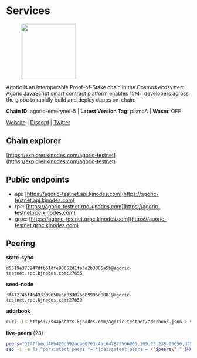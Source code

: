 # Services

<figure><img src="https://raw.githubusercontent.com/kj89/testnet_manuals/main/pingpub/logos/agoric.png" width="150" alt=""><figcaption></figcaption></figure>

Agoric is an interoperable Proof-of-Stake chain in the Cosmos ecosystem.  Agoric JavaScript smart contract platform enables 15M+ developers across the  globe to rapidly build and deploy dapps on-chain.

**Chain ID**: agoric-emerynet-5 | **Latest Version Tag**: pismoA | **Wasm**: OFF

[Website](https://agoric.com) | [Discord](https://discord.com/invite/qDW8DRes4s) | [Twitter](https://twitter.com/agoric)




## Chain explorer
[https://explorer.kjnodes.com/agoric-testnet](https://explorer.kjnodes.com/agoric-testnet)

## Public endpoints

* api: [https://agoric-testnet.api.kjnodes.com](https://agoric-testnet.api.kjnodes.com)
* rpc: [https://agoric-testnet.rpc.kjnodes.com](https://agoric-testnet.rpc.kjnodes.com)
* grpc: [https://agoric-testnet.grpc.kjnodes.com](https://agoric-testnet.grpc.kjnodes.com)

## Peering

**state-sync**

```text
d5519e378247dfb61dfe90652d1fe3e2b3005a5b@agoric-testnet.rpc.kjnodes.com:27656
```

**seed-node**

```text
3f472746f46493309650e5a033076689996c8881@agoric-testnet.rpc.kjnodes.com:27659
```

**addrbook**
```bash
curl -Ls https://snapshots.kjnodes.com/agoric-testnet/addrbook.json > $HOME/.agoric/config/addrbook.json
```

**live-peers** (23)
```bash
peers="32f7fbecd40b420d592ac460703c4ac647875566@65.109.23.238:26656,d5519e378247dfb61dfe90652d1fe3e2b3005a5b@65.109.68.190:27656,6f9e22eba0130f1a29c25e28beeae69b2621a403@35.238.67.135:26656,d238a541e480e06269107449a70b1178ef49aba7@35.224.177.96:26656,3f4e87ddb2e61fdd01398c071fa986259f096334@209.34.206.46:26656,a753081b566e32ed2b702b6e4edc3ff01f246d04@5.75.240.73:26656,fd9d8063921531990cfebb72d5adadf276484e8d@13.215.217.74:26656,4dee5e4456307469d037c35eb0157f1f252b3f99@135.181.35.255:26656,7ea47a018710e43a9eafd4eebc8340d2f48eb3ba@94.130.132.227:2160,42084028a65c5d609793ffc618d1dcbf374fc301@65.109.28.219:14456,5c2a752c9b1952dbed075c56c600c3a79b58c395@195.3.220.136:27106,8dfb920cdc2eba42b688f44fdd26e12dabfbb6a9@95.217.130.111:27656,a3a1e6c7a9ceec632c22769a9e369d05a796dc24@65.108.79.246:26709,a350a919fc1295f441732b4264c6603983f720e5@35.226.248.0:26656,a5b991654d0723e038d3723b1345b2a288d49146@38.242.156.28:26656,7b1cafa0879374125c623d854bcc0cb9cd98729e@185.213.25.151:26656,c72d05f83b53dc7f6c55d7d3e67c304716d27d80@116.202.227.117:27656,98e1069b1cfc445e377eda6a0eadd94f7877065d@162.55.169.76:26656,793955daf95ad29f003cc4ec7e6c60c00677b2f7@5.9.81.187:30656,3c2abc308efdc63be1801bbb1b40900ada13349b@34.69.172.140:26656,a875ef614b3902dd567be2076f18239681f24e35@185.146.148.112:26656,980583e1dfd16988b6fdb22dd733f3260c535e45@192.241.137.132:26656,a73444541956b994f804f6fcf2a26d2c3c9865a3@35.184.189.155:26656"
sed -i -e "s|^persistent_peers *=.*|persistent_peers = \"$peers\"|" $HOME/.agoric/config/config.toml
```
